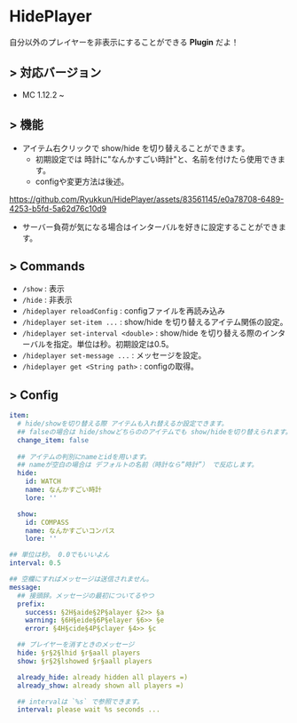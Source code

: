 # HidePlayer
自分以外のプレイヤーを非表示にすることができる **Plugin** だよ！

## > 対応バージョン
- MC 1.12.2 ~

## > 機能
- アイテム右クリックで show/hide を切り替えることができます。
  - 初期設定では 時計に"なんかすごい時計"と、名前を付けたら使用できます。
  - configや変更方法は後述。
 
https://github.com/Ryukkun/HidePlayer/assets/83561145/e0a78708-6489-4253-b5fd-5a62d76c10d9
    
- サーバー負荷が気になる場合はインターバルを好きに設定することができます。

## > Commands
- `/show` : 表示
- `/hide` : 非表示
- `/hideplayer reloadConfig` : configファイルを再読み込み
- `/hideplayer set-item ...` : show/hide を切り替えるアイテム関係の設定。
- `/hideplayer set-interval <double>` : show/hide を切り替える際のインターバルを指定。単位は秒。初期設定は0.5。
- `/hideplayer set-message ...` : メッセージを設定。
- `/hideplayer get <String path>` : configの取得。

## > Config
```YAML
item:
  # hide/showを切り替える際 アイテムも入れ替えるか設定できます。  
  ## falseの場合は hide/showどちらののアイテムでも show/hideを切り替えられます。  
  change_item: false  
  
  ## アイテムの判別にnameとidを用います。
  ## nameが空白の場合は デフォルトの名前（時計なら”時計”） で反応します。
  hide:
    id: WATCH
    name: なんかすごい時計
    lore: ''

  show:
    id: COMPASS
    name: なんかすごいコンパス
    lore: ''

## 単位は秒。 0.0でもいいよん
interval: 0.5

## 空欄にすればメッセージは送信されません。
message:
  ## 接頭辞。メッセージの最初についてるやつ
  prefix:
    success: §2H§aide§2P§alayer §2>> §a
    warning: §6H§eide§6P§elayer §6>> §e
    error: §4H§cide§4P§clayer §4>> §c

  ## プレイヤーを消すときのメッセージ
  hide: §r§2§lhid §r§aall players
  show: §r§2§lshowed §r§aall players

  already_hide: already hidden all players =)
  already_show: already shown all players =)

  ## intervalは `%s` で参照できます。
  interval: please wait %s seconds ...
```
